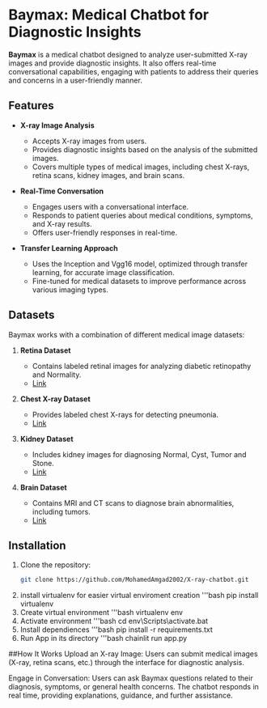 # Baymax: Medical Chatbot for Diagnostic Insights

**Baymax** is a medical chatbot designed to analyze user-submitted X-ray images and provide diagnostic insights. It also offers real-time conversational capabilities, engaging with patients to address their queries and concerns in a user-friendly manner.

## Features

- **X-ray Image Analysis**
  - Accepts X-ray images from users.
  - Provides diagnostic insights based on the analysis of the submitted images.
  - Covers multiple types of medical images, including chest X-rays, retina scans, kidney images, and brain scans.

- **Real-Time Conversation**
  - Engages users with a conversational interface.
  - Responds to patient queries about medical conditions, symptoms, and X-ray results.
  - Offers user-friendly responses in real-time.

- **Transfer Learning Approach**
  - Uses the Inception and Vgg16 model, optimized through transfer learning, for accurate image classification.
  - Fine-tuned for medical datasets to improve performance across various imaging types.

## Datasets

Baymax works with a combination of different medical image datasets:

1. **Retina Dataset**
   - Contains labeled retinal images for analyzing diabetic retinopathy and Normality.
   - [Link](https://www.kaggle.com/datasets/pkdarabi/diagnosis-of-diabetic-retinopathy)

2. **Chest X-ray Dataset**
   - Provides labeled chest X-rays for detecting pneumonia.
   - [Link](https://www.kaggle.com/datasets/paultimothymooney/chest-xray-pneumonia)

3. **Kidney Dataset**
   - Includes kidney images for diagnosing Normal, Cyst, Tumor and Stone.
   - [Link](https://www.kaggle.com/datasets/baalawi1/kidney-diseases-recognition)

4. **Brain Dataset**
   - Contains MRI and CT scans to diagnose brain abnormalities, including tumors.
   - [Link](https://www.kaggle.com/datasets/preetviradiya/brian-tumor-dataset)

## Installation

1. Clone the repository:
   ```bash
   git clone https://github.com/MohamedAmgad2002/X-ray-chatbot.git
2. install virtualenv for easier virtual enviroment creation
   '''bash
    pip install virtualenv
3. Create virtual environment
   '''bash
  virtualenv env
4. Activate environment
  '''bash
   cd env\Scripts\activate.bat
5. Install dependiences
'''bash
   pip install -r requirements.txt
6. Run App in its directory
'''bash
   chainlit run app.py

##How It Works
Upload an X-ray Image:
Users can submit medical images (X-ray, retina scans, etc.) through the interface for diagnostic analysis.

Engage in Conversation:
Users can ask Baymax questions related to their diagnosis, symptoms, or general health concerns. The chatbot responds in real time, providing explanations, guidance, and further assistance.
